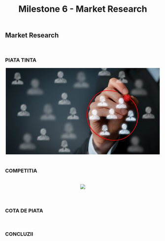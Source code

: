 ﻿---
title: Milestone 6 - Market Research
categories: Market Research
<!--author_staff_member:
show_comments: true
---

## Market Research  

<br/>

### PIATA TINTA 

<center>
<img src="https://github.com/rptoma/Flaty/raw/master/_posts/MarketResearch/target_market.jpeg" width="500">
</center>  
<br/>



### COMPETITIA  

<br/>
<center>
<img src="https://github.com/rptoma/Flaty/raw/master/_posts/MarketResearch/competition.png" width="800">
</center>
<br/>
<br/>



### COTA DE PIATA  

<br/>


### CONCLUZII  
<br/>
